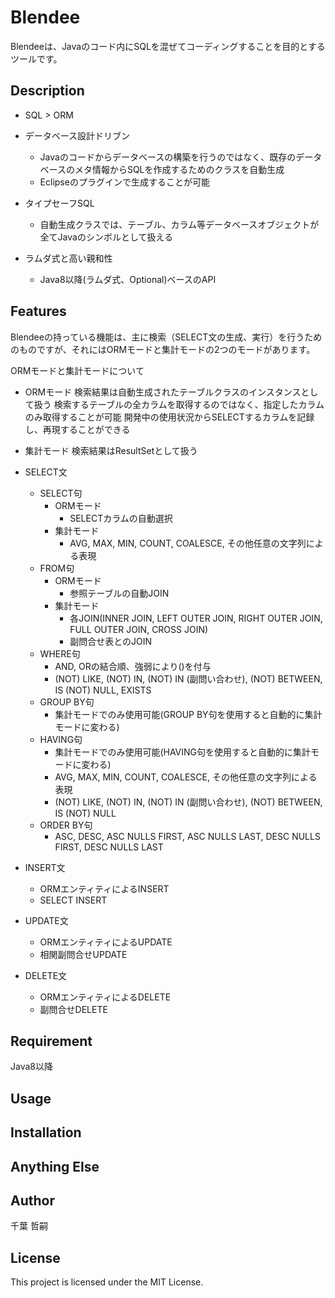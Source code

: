 # Blendee

Blendeeは、Javaのコード内にSQLを混ぜてコーディングすることを目的とするツールです。

## Description

- SQL > ORM

- データベース設計ドリブン
	- Javaのコードからデータベースの構築を行うのではなく、既存のデータベースのメタ情報からSQLを作成するためのクラスを自動生成
	- Eclipseのプラグインで生成することが可能

- タイプセーフSQL
	- 自動生成クラスでは、テーブル、カラム等データベースオブジェクトが全てJavaのシンボルとして扱える

- ラムダ式と高い親和性
	- Java8以降(ラムダ式、Optional)ベースのAPI

## Features

Blendeeの持っている機能は、主に検索（SELECT文の生成、実行）を行うためのものですが、それにはORMモードと集計モードの2つのモードがあります。

ORMモードと集計モードについて

- ORMモード
	検索結果は自動生成されたテーブルクラスのインスタンスとして扱う
	検索するテーブルの全カラムを取得するのではなく、指定したカラムのみ取得することが可能
	開発中の使用状況からSELECTするカラムを記録し、再現することができる

- 集計モード
	検索結果はResultSetとして扱う

- SELECT文

	- SELECT句
		- ORMモード
			- SELECTカラムの自動選択
		- 集計モード
			- AVG, MAX, MIN, COUNT, COALESCE, その他任意の文字列による表現
	- FROM句
		- ORMモード
			- 参照テーブルの自動JOIN
		- 集計モード
			- 各JOIN(INNER JOIN, LEFT OUTER JOIN, RIGHT OUTER JOIN, FULL OUTER JOIN, CROSS JOIN)
			- 副問合せ表とのJOIN
	- WHERE句
		- AND, ORの結合順、強弱により()を付与
		- (NOT) LIKE, (NOT) IN, (NOT) IN (副問い合わせ), (NOT) BETWEEN, IS (NOT) NULL, EXISTS
	- GROUP BY句
		- 集計モードでのみ使用可能(GROUP BY句を使用すると自動的に集計モードに変わる)
	- HAVING句
		- 集計モードでのみ使用可能(HAVING句を使用すると自動的に集計モードに変わる)
		- AVG, MAX, MIN, COUNT, COALESCE, その他任意の文字列による表現
		- (NOT) LIKE, (NOT) IN, (NOT) IN (副問い合わせ), (NOT) BETWEEN, IS (NOT) NULL
	- ORDER BY句
		- ASC, DESC, ASC NULLS FIRST, ASC NULLS LAST, DESC NULLS FIRST, DESC NULLS LAST

- INSERT文
	- ORMエンティティによるINSERT
	- SELECT INSERT

- UPDATE文
	- ORMエンティティによるUPDATE
	- 相関副問合せUPDATE

- DELETE文
	- ORMエンティティによるDELETE
	- 副問合せDELETE

## Requirement

Java8以降

## Usage

## Installation

## Anything Else

## Author

千葉 哲嗣

## License

This project is licensed under the MIT License.
